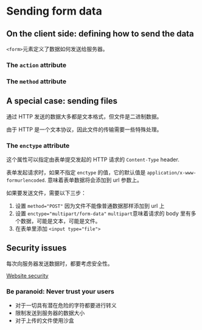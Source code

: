 # Sending form data

## On the client side: defining how to send the data

`<form>`元素定义了数据如何发送给服务器。

### The `action` attribute

### The `method` attribute

## A special case: sending files

通过 HTTP 发送的数据大多都是文本格式，但文件是二进制数据。

由于 HTTP 是一个文本协议，因此文件的传输需要一些特殊处理。

### The `enctype` attribute

这个属性可以指定由表单提交发起的 HTTP 请求的 `Content-Type` header.

表单发起请求时，如果不指定 `enctype` 的值，它的默认值是 `application/x-www-formurlencoded`. 意味着表单数据将会添加到 url 参数上。

如果要发送文件，需要以下三步：

1. 设置 `method="POST"` 因为文件不能像普通数据那样添加到 url 上
2. 设置 `enctype="multipart/form-data"` `multipart`意味着请求的 body 里有多个数据，可能是文本，可能是文件。
3. 在表单里添加 `<input type="file">`

## Security issues

每次向服务器发送数据时，都要考虑安全性。

[Website security](https://developer.mozilla.org/en-US/docs/Learn/Server-side/First_steps/Website_security)

### Be paranoid: Never trust your users

-   对于一切具有潜在危险的字符都要进行转义
-   限制发送到服务器的数据大小
-   对于上传的文件使用沙盒
